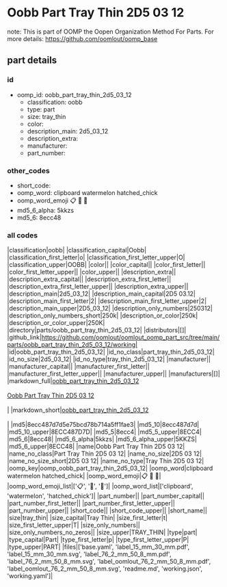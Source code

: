 # Oobb Part Tray Thin 2D5 03 12  

note: This is part of OOMP the Oopen Organization Method For Parts. For more details: https://github.com/oomlout/oomp_base

##  part details





### id
* oomp_id: oobb_part_tray_thin_2d5_03_12
  * classification: oobb
  * type: part
  * size: tray_thin
  * color: 
  * description_main: 2d5_03_12
  * description_extra: 
  * manufacturer: 
  * part_number: 

### other_codes
* short_code: 
* oomp_word: clipboard watermelon hatched_chick
* oomp_word_emoji :clipboard: :watermelon: :hatched_chick:
* md5_6_alpha: 5kkzs
* md5_6: 8ecc48

### all codes 
|classification|oobb|
|classification_capital|Oobb|
|classification_first_letter|o|
|classification_first_letter_upper|O|
|classification_upper|OOBB|
|color||
|color_capital||
|color_first_letter||
|color_first_letter_upper||
|color_upper||
|description_extra||
|description_extra_capital||
|description_extra_first_letter||
|description_extra_first_letter_upper||
|description_extra_upper||
|description_main|2d5_03_12|
|description_main_capital|2D5 03.12|
|description_main_first_letter|2|
|description_main_first_letter_upper|2|
|description_main_upper|2D5_03_12|
|description_only_numbers|250312|
|description_only_numbers_short|250k|
|description_or_color|250k|
|description_or_color_upper|250K|
|directory|parts/oobb_part_tray_thin_2d5_03_12|
|distributors|[]|
|github_link|https://github.com/oomlout/oomlout_oomp_part_src/tree/main/parts/oobb_part_tray_thin_2d5_03_12/working|
|id|oobb_part_tray_thin_2d5_03_12|
|id_no_class|part_tray_thin_2d5_03_12|
|id_no_size|2d5_03_12|
|id_no_type|tray_thin_2d5_03_12|
|manufacturer||
|manufacturer_capital||
|manufacturer_first_letter||
|manufacturer_first_letter_upper||
|manufacturer_upper||
|manufacturers|[]|
|markdown_full|[oobb_part_tray_thin_2d5_03_12](https://github.com/oomlout/oomlout_oomp_part_src/tree/main/parts/oobb_part_tray_thin_2d5_03_12/working)<br>[](https://github.com/oomlout/oomlout_oomp_part_src/tree/main/parts/oobb_part_tray_thin_2d5_03_12/working)<br>[Oobb Part Tray Thin 2D5 03 12](https://github.com/oomlout/oomlout_oomp_part_src/tree/main/parts/oobb_part_tray_thin_2d5_03_12/working)<br><br>|
|markdown_short|[oobb_part_tray_thin_2d5_03_12](https://github.com/oomlout/oomlout_oomp_part_src/tree/main/parts/oobb_part_tray_thin_2d5_03_12/working)<br><br>|
|md5|8ecc487d7d5e75bcd78b714a5ff1fae3|
|md5_10|8ecc487d7d|
|md5_10_upper|8ECC487D7D|
|md5_5|8ecc4|
|md5_5_upper|8ECC4|
|md5_6|8ecc48|
|md5_6_alpha|5kkzs|
|md5_6_alpha_upper|5KKZS|
|md5_6_upper|8ECC48|
|name|Oobb Part Tray Thin 2D5 03 12|
|name_no_class|Part Tray Thin 2D5 03 12|
|name_no_size|2D5 03 12|
|name_no_size_short|2D5 03 12|
|name_no_type|Tray Thin 2D5 03 12|
|oomp_key|oomp_oobb_part_tray_thin_2d5_03_12|
|oomp_word|clipboard watermelon hatched_chick|
|oomp_word_emoji|:clipboard: :watermelon: :hatched_chick:|
|oomp_word_emoji_list|[':clipboard:', ':watermelon:', ':hatched_chick:']|
|oomp_word_list|['clipboard', 'watermelon', 'hatched_chick']|
|part_number||
|part_number_capital||
|part_number_first_letter||
|part_number_first_letter_upper||
|part_number_upper||
|short_code||
|short_code_upper||
|short_name||
|size|tray_thin|
|size_capital|Tray Thin|
|size_first_letter|t|
|size_first_letter_upper|T|
|size_only_numbers||
|size_only_numbers_no_zeros||
|size_upper|TRAY_THIN|
|type|part|
|type_capital|Part|
|type_first_letter|p|
|type_first_letter_upper|P|
|type_upper|PART|
|files|['base.yaml', 'label_15_mm_30_mm.pdf', 'label_15_mm_30_mm.svg', 'label_76_2_mm_50_8_mm.pdf', 'label_76_2_mm_50_8_mm.svg', 'label_oomlout_76_2_mm_50_8_mm.pdf', 'label_oomlout_76_2_mm_50_8_mm.svg', 'readme.md', 'working.json', 'working.yaml']|
